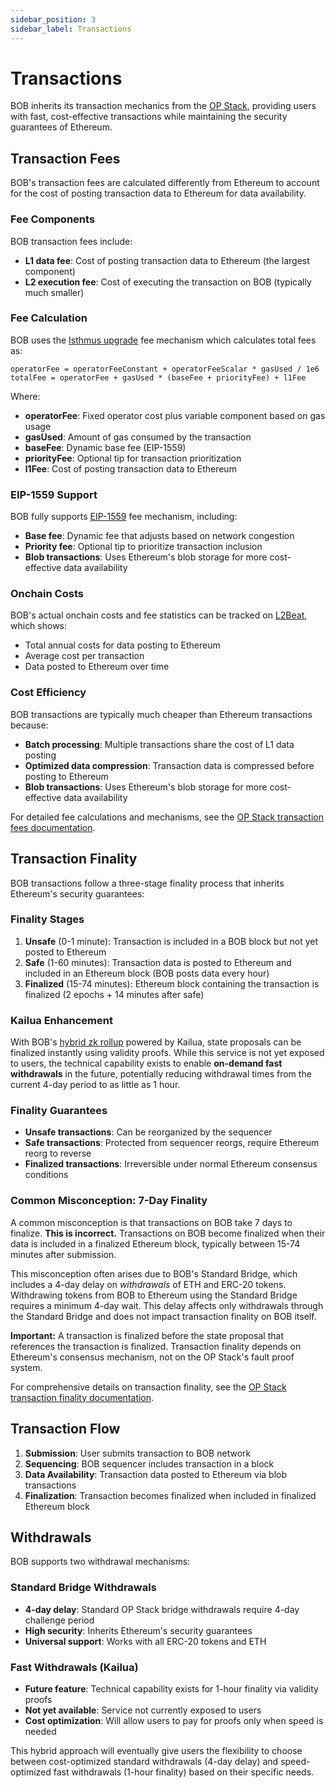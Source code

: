 ```yaml
---
sidebar_position: 3
sidebar_label: Transactions
---
```


# Transactions

BOB inherits its transaction mechanics from the [OP Stack](https://docs.optimism.io/stack/transactions), providing users with fast, cost-effective transactions while maintaining the security guarantees of Ethereum.

## Transaction Fees

BOB's transaction fees are calculated differently from Ethereum to account for the cost of posting transaction data to Ethereum for data availability.

### Fee Components

BOB transaction fees include:
- **L1 data fee**: Cost of posting transaction data to Ethereum (the largest component)
- **L2 execution fee**: Cost of executing the transaction on BOB (typically much smaller)

### Fee Calculation

BOB uses the [Isthmus upgrade](https://docs.optimism.io/stack/transactions/fees) fee mechanism which calculates total fees as:

```
operatorFee = operatorFeeConstant + operatorFeeScalar * gasUsed / 1e6
totalFee = operatorFee + gasUsed * (baseFee + priorityFee) + l1Fee
```

Where:
- **operatorFee**: Fixed operator cost plus variable component based on gas usage
- **gasUsed**: Amount of gas consumed by the transaction
- **baseFee**: Dynamic base fee (EIP-1559)
- **priorityFee**: Optional tip for transaction prioritization
- **l1Fee**: Cost of posting transaction data to Ethereum

### EIP-1559 Support

BOB fully supports [EIP-1559](https://eips.ethereum.org/EIPS/eip-1559) fee mechanism, including:
- **Base fee**: Dynamic fee that adjusts based on network congestion
- **Priority fee**: Optional tip to prioritize transaction inclusion
- **Blob transactions**: Uses Ethereum's blob storage for more cost-effective data availability

### Onchain Costs

BOB's actual onchain costs and fee statistics can be tracked on [L2Beat](https://l2beat.com/scaling/projects/bob#onchain-costs), which shows:
- Total annual costs for data posting to Ethereum
- Average cost per transaction
- Data posted to Ethereum over time

### Cost Efficiency

BOB transactions are typically much cheaper than Ethereum transactions because:
- **Batch processing**: Multiple transactions share the cost of L1 data posting
- **Optimized data compression**: Transaction data is compressed before posting to Ethereum
- **Blob transactions**: Uses Ethereum's blob storage for more cost-effective data availability

For detailed fee calculations and mechanisms, see the [OP Stack transaction fees documentation](https://docs.optimism.io/stack/transactions/fees).

## Transaction Finality

BOB transactions follow a three-stage finality process that inherits Ethereum's security guarantees:

### Finality Stages

1. **Unsafe** (0-1 minute): Transaction is included in a BOB block but not yet posted to Ethereum
2. **Safe** (1-60 minutes): Transaction data is posted to Ethereum and included in an Ethereum block (BOB posts data every hour)
3. **Finalized** (15-74 minutes): Ethereum block containing the transaction is finalized (2 epochs + 14 minutes after safe)

### Kailua Enhancement
With BOB's [hybrid zk rollup](/docs/bob-chain/hybrid-chain) powered by Kailua, state proposals can be finalized instantly using validity proofs. While this service is not yet exposed to users, the technical capability exists to enable **on-demand fast withdrawals** in the future, potentially reducing withdrawal times from the current 4-day period to as little as 1 hour.

### Finality Guarantees
- **Unsafe transactions**: Can be reorganized by the sequencer
- **Safe transactions**: Protected from sequencer reorgs, require Ethereum reorg to reverse
- **Finalized transactions**: Irreversible under normal Ethereum consensus conditions

### Common Misconception: 7-Day Finality

A common misconception is that transactions on BOB take 7 days to finalize. **This is incorrect.** Transactions on BOB become finalized when their data is included in a finalized Ethereum block, typically between 15-74 minutes after submission.

This misconception often arises due to BOB's Standard Bridge, which includes a 4-day delay on _withdrawals_ of ETH and ERC-20 tokens. Withdrawing tokens from BOB to Ethereum using the Standard Bridge requires a minimum 4-day wait. This delay affects only withdrawals through the Standard Bridge and does not impact transaction finality on BOB itself.

**Important:** A transaction is finalized before the state proposal that references the transaction is finalized. Transaction finality depends on Ethereum's consensus mechanism, not on the OP Stack's fault proof system.

For comprehensive details on transaction finality, see the [OP Stack transaction finality documentation](https://docs.optimism.io/stack/transactions/transaction-finality).

## Transaction Flow

1. **Submission**: User submits transaction to BOB network
2. **Sequencing**: BOB sequencer includes transaction in a block
3. **Data Availability**: Transaction data posted to Ethereum via blob transactions
4. **Finalization**: Transaction becomes finalized when included in finalized Ethereum block

## Withdrawals

BOB supports two withdrawal mechanisms:

### Standard Bridge Withdrawals
- **4-day delay**: Standard OP Stack bridge withdrawals require 4-day challenge period
- **High security**: Inherits Ethereum's security guarantees
- **Universal support**: Works with all ERC-20 tokens and ETH

### Fast Withdrawals (Kailua)
- **Future feature**: Technical capability exists for 1-hour finality via validity proofs
- **Not yet available**: Service not currently exposed to users
- **Cost optimization**: Will allow users to pay for proofs only when speed is needed

This hybrid approach will eventually give users the flexibility to choose between cost-optimized standard withdrawals (4-day delay) and speed-optimized fast withdrawals (1-hour finality) based on their specific needs. 